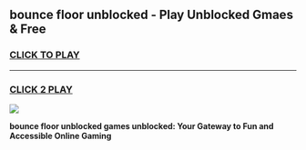 
## bounce floor unblocked - Play Unblocked Gmaes & Free
<h3>
<a href="https://news.freeplayer.one?title=bounce_floor_unblocked&ref=23F">CLICK TO PLAY</a></h3>
<hr>

<h3>
<a href="https://news.freeplayer.one?title=bounce_floor_unblocked&ref=23F">CLICK 2 PLAY</a>
  
</h3>

<a href="https://news.freeplayer.one?title=bounce_floor_unblocked&ref=23F/"><img src="https://clearcache.store/games.png"></a>


**bounce floor unblocked games unblocked: Your Gateway to Fun and Accessible Online Gaming**
